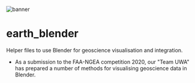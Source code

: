 ![banner](https://github.com/LSgeo/earth_blender/blob/main/Data/Repo_Resources/banner_placeholder.jpg)
# earth_blender
Helper files to use Blender for geoscience visualisation and integration.

* As a submission to the FAA-NGEA competition 2020, our "Team UWA" has prepared a number of methods for visualising geoscience data in Blender.
